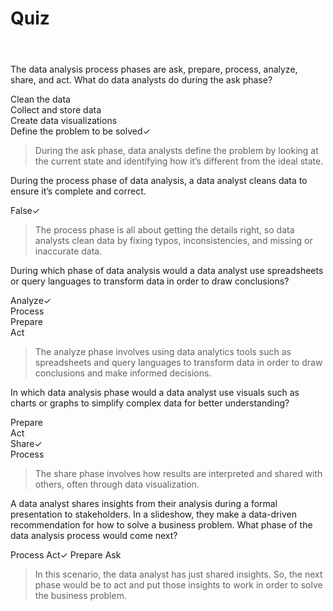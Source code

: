 # Quiz
&nbsp;
####

The data analysis process phases are ask, prepare, process, analyze, share, and act. What do data analysts do during the ask phase?   

Clean the data    
Collect and store data    
Create data visualizations    
Define the problem to be solved✓    

> During the ask phase, data analysts define the problem by looking at the current state and identifying how it’s different from the ideal state.   

During the process phase of data analysis, a data analyst cleans data to ensure it’s complete and correct.

False✓    

> The process phase is all about getting the details right, so data analysts clean data by fixing typos, inconsistencies, and missing or inaccurate data.

During which phase of data analysis would a data analyst use spreadsheets or query languages to transform data in order to draw conclusions?

Analyze✓    
Process   
Prepare   
Act   

> The analyze phase involves using data analytics tools such as spreadsheets and query languages to transform data in order to draw conclusions and make informed decisions. 

In which data analysis phase would a data analyst use visuals such as charts or graphs to simplify complex data for better understanding?

Prepare   
Act   
Share✓    
Process   

> The share phase involves how results are interpreted and shared with others, often through data visualization. 

A data analyst shares insights from their analysis during a formal presentation to stakeholders. In a slideshow, they make a data-driven recommendation for how to solve a business problem. What phase of the data analysis process would come next? 

Process
Act✓
Prepare
Ask

> In this scenario, the data analyst has just shared insights. So, the next phase would be to act and put those insights to work in order to solve the business problem. 

